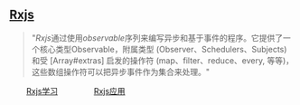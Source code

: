 ## [Rxjs](http://cn.rx.js.org/)
> "*Rxjs*通过使用*observable*序列来编写异步和基于事件的程序。它提供了一个核心类型Observable，附属类型 (Observer、Schedulers、Subjects) 和受 [Array#extras] 启发的操作符 (map、filter、reduce、every, 等等)，这些数组操作符可以把异步事件作为集合来处理。"

<a style="margin: 0 30px;" href="https://blog.leonzh.cc/2017/07/22/rxjs/" target="_blank">Rxjs学习</a>
<a style="margin: 0 30px;" href="https://blog.leonzh.cc/2017/07/22/rxjs-in-use/" target="_blank">Rxjs应用</a>